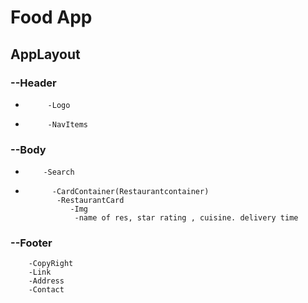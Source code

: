 # Food App
##    AppLayout
###     --Header
*          -Logo
*          -NavItems
###     --Body
*         -Search
*           -CardContainer(Restaurantcontainer)
             -RestaurantCard
                -Img
                 -name of res, star rating , cuisine. delivery time
###    --Footer
        -CopyRight
        -Link
        -Address
        -Contact